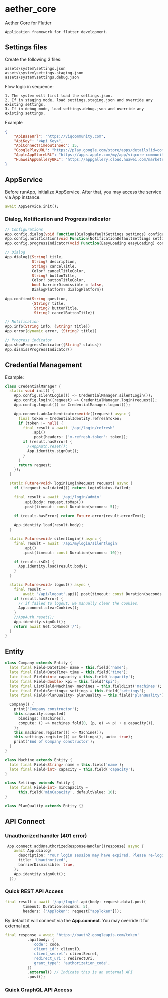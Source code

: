 # aether_core

Aether Core for Flutter
    
    Application framework for flutter development.    

## Settings files
Create the following 3 files:

    assets\system\settings.json
    assets\system\settings.staging.json
    assets\system\settings.debug.json

Flow logic in sequence:

    1. The system will first load the settings.json.
    2. If in staging mode, load settings.staging.json and override any existing settings.
    3. If in debug mode, load settings.debug.json and override any existing settings.

Example
~~~json
{
    "ApiBaseUrl": "https://viqcommunity.com",
    "ApiKey": "<Api Key>",
    "ApiConnectTimeoutInSec": 15,
    "GooglePlayURL": "https://play.google.com/store/apps/details?id=com.viqcore.community_live",
    "AppleAppStoreURL": "https://apps.apple.com/my/app/viqcore-community/id1499329657",
    "HuaweiAppGalleryURL": "https://appgallery.cloud.huawei.com/marketshare/app/C102024395?locale=en_GB&source=appshare&subsource=C102024395"
}
~~~

## AppService
Before runApp, initialize AppService. After that, you may access the service via App instance.
~~~dart
await AppService.init(); 
~~~

### Dialog, Notification and Progress indicator
~~~dart
// Configurations
App.config.dialog(void Function(DialogDefaultSettings settings) configure)
App.config.notification(void Function(NotificationDefaultSettings settings) configure)
App.config.progressIndicator(void Function(EasyLoading easyLoading) configure)

// Dialog
App.dialog({String? title, 
            String? description, 
            String? cancelTitle, 
            Color? cancelTitleColor, 
            String? buttonTitle, 
            Color? buttonTitleColor,  
            bool barrierDismissible = false, 
            DialogPlatform? dialogPlatform})
            
App.confirm(String question, 
            {String? title, 
             String? buttonTitle, 
             String? cancelButtonTitle})

// Notification
App.info(String info, {String? title})
App.error(dynamic error, {String? title})

// Progress indicator
App.showProgressIndicator({String? status})
App.dismissProgressIndicator()
~~~

## Credential Management
Example:
~~~dart
class CredentialManager {
  static void init() {
    App.config.silentLogin(() => CredentialManager.silentLogin());
    App.config.login((request) => CredentialManager.login(request));
    App.config.logout(() => CredentialManager.logout());

    App.connect.addAuthenticator<void>((request) async {
      final token = CredentialIdentity.refreshToken;
      if (token != null) {
        final result = await '/api/login/refresh'
            .api()
            .post(headers: {'x-refresh-token': token});
        if (result.hasError) {
          //AppAuth.reset();
          App.identity.signOut();
        }
      }
      return request;
    });
  }

  static Future<void> login(LoginRequest request) async {
    if (!request.validated()) return LoginStatus.failed;

    final result = await '/api/login/admin'
        .api(body: request.toMap())
        .post(timeout: const Duration(seconds: 5));

    if (result.hasError) return Future.error(result.errorText);
    
    App.identity.load(result.body);    
  }

  static Future<void> silentLogin() async {
    final result = await '/api/mylogin/silentlogin'
        .api()
        .post(timeout: const Duration(seconds: 10));

    if (result.isOk) {
      App.identity.load(result.body);
    }
  }

  static Future<void> logout() async {
    final result =
        await '/api/logout'.api().post(timeout: const Duration(seconds: 5));
    if (result.hasError) {
      // if failed to logout, we manually clear the cookies.
      App.connect.clearCookies();
    }
    //AppAuth.reset();
    App.identity.signOut();
    return await Get.toNamed('/');
  }
}
~~~

## Entity
~~~dart
class Company extends Entity {
  late final Field<DateTime> name = this.field('name');
  late final Field<DateTime> time = this.field('time');
  late final Field<int> capacity = this.field('capacity');
  late final Field<double> kpi = this.field('kpi');
  late final ListField<Machine> machines = this.fieldList('machines');
  late final Field<Settings> settings = this.field('settings');
  late final Field<PlanQuality> planQuality = this.field('planQuality');

  Company() {
    print('Company constructor');
    this.capacity.computed(
      bindings: [machines],
      compute: () => machines.fold(0, (p, e) => p! + e.capacity()),
    );
    this.machines.register(() => Machine());
    this.settings.register(() => Settings(), auto: true);
    print('End of Company constructor');
  }
}

class Machine extends Entity {
  late final Field<String> name = this.field('name');
  late final Field<int> capacity = this.field('capacity');
}

class Settings extends Entity {
  late final Field<int> minCapacity =
      this.field('minCapacity', defaultValue: 10);
}

class PlanQuality extends Entity {}
~~~

## API Connect

### Unauthorized handler (401 error)
~~~dart
 App.connect.addUnauthorizedResponseHandler((response) async {
    await App.dialog(
      description: 'Your login session may have expired. Please re-login again.',
      title: 'Unauthorized',
      barrierDismissible: true,
    );
    App.identity.signOut();
  });
~~~

### Quick REST API Access
~~~dart
final result = await '/api/login'.api(body: request.data).post(
        timeout: Duration(seconds: 5),
        headers: {"AppToken": request["appToken"]});
~~~
By default it will connect via the **App.connect**. You may override it for external api.
~~~dart
final response = await 'https://oauth2.googleapis.com/token'
          .api(body: {
            'code': code,
            'client_id': clientID,
            'client_secret': clientSecret,
            'redirect_uri': redirectUri,
            'grant_type': 'authorization_code',
          })
          .external() // Indicate this is an external API
          .post();
~~~
### Quick GraphQL API Access

